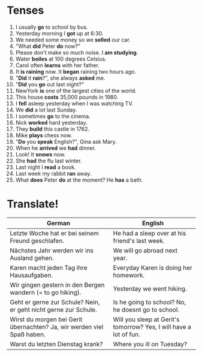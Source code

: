 # Tenses
1. I usually **go** to school by bus.
2. Yesterday morning I **got** up at 6:30.
3. We needed some money so we **selled** our car.
4. "What **did** Peter **do** now?"
5. Please don't make so much noise. I **am studying**.
6. Water **boiles** at 100 degrees Celsius.
7. Carol often **learns** with her father.
8. It **is raining** now. It **began** raining two hours ago.
9. "**Did** it **rain**?", she always **asked** me.
10. "**Did** you **go** out last night?"
11. NewYork **is** one of the largest cities of the world.
12. This house **costs** 35,000 pounds in 1980.
13. I **fell** asleep yesterday when I was watching TV.
14. We **did** a lot last Sunday.
15. I sometimes **go** to the cinema.
16. Nick **worked** hard yesterday.
17. They **build** this castle in 1762.
18. Mike **plays** chess now.
19. "**Do** you **speak** English?", Gina ask Mary.
20. When he **arrived** we **had** dinner.
21. Look! It **snows** now.
22. She **had** the flu last winter.
23. Last night I **read** a book.
24. Last week my rabbit **ran** away.
25. What **does** Peter **do** at the moment? He **has** a bath.
# Translate!
| German                                                                 | English                                                            |
| ---------------------------------------------------------------------- | ------------------------------------------------------------------ |
| Letzte Woche hat er bei seinem Freund geschlafen.                      | He had a sleep over at his friend's last week.                     |
| Nächstes Jahr werden wir ins Ausland gehen.                            | We will go abroad next year.                                       |
| Karen macht jeden Tag ihre Hausaufgaben.                               | Everyday Karen is doing her homework.                              |
| Wir gingen gestern in den Bergen wandern (= to go hiking).             | Yesterday we went hiking.                                          |
| Geht er gerne zur Schule? Nein, er geht nicht gerne zur Schule.        | Is he going to school? No, he doesnt go to school.                 |
| Wirst du morgen bei Gerit übernachten? Ja, wir werden viel Spaß haben. | Will you sleep at Gerit's tomorrow? Yes, I will have a lot of fun. |
| Warst du letzten Dienstag krank?                                       | Where you ill on Tuesday?                                          |
